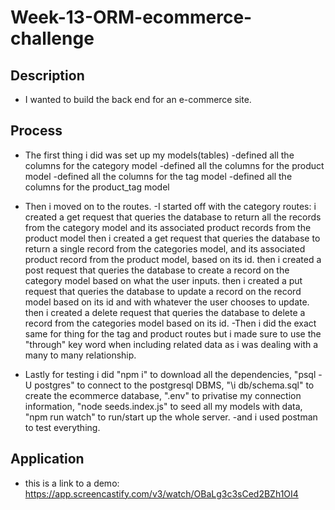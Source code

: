 # Week-13-ORM-ecommerce-challenge

## Description

- I wanted to build the back end for an e-commerce site.

## Process
- The first thing i did was set up my models(tables)
-defined all the columns for the category model
-defined all the columns for the product model
-defined all the columns for the tag model
-defined all the columns for the product_tag model

- Then i moved on to the routes.
-I started off with the category routes: i created a get request that queries the database to return all the records from the category model                                    and its associated product records from the product model
                                         then i created a get request that queries the database to return a single record from the categories model, and its associated product record from the product model, based on its id.
                                         then i created a post request that queries the database to create a record on the category model based on what the user inputs.
                                         then i created a put request that queries the database to update a record on the record model based on its id and with whatever the user chooses to update.
                                         then i created a delete request that queries the database to delete a record from the categories model based on its id.
-Then i did the exact same for thing for the tag and product routes but i made sure to use the "through" key word when including related data as i was dealing with a many to many relationship.

- Lastly for testing i did "npm i" to download all the dependencies, "psql -U postgres" to connect to the postgresql DBMS, "\i db/schema.sql" to create the ecommerce database, ".env" to privatise my connection information, "node seeds.index.js" to seed all my models with data, "npm run watch" to run/start up the whole server.
-and i used postman to test everything.


## Application

- this is a link to a demo:
https://app.screencastify.com/v3/watch/OBaLg3c3sCed2BZh1OI4